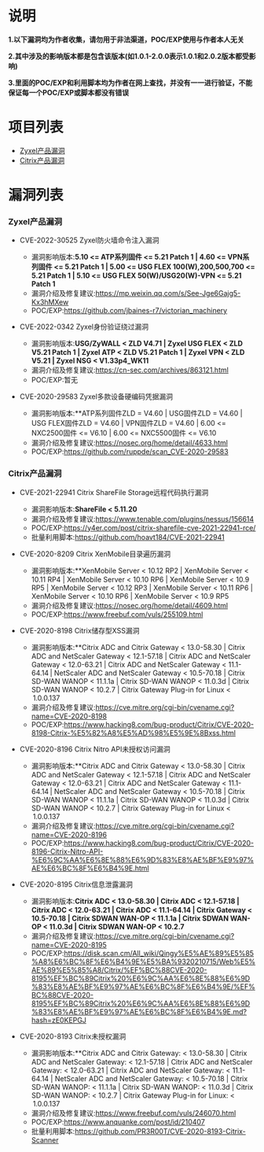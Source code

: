 # 说明
**1.以下漏洞均为作者收集，请勿用于非法渠道，POC/EXP使用与作者本人无关**

**2.其中涉及的影响版本都是包含该版本(如1.0.1-2.0.0表示1.0.1和2.0.2版本都受影响)**

**3.里面的POC/EXP和利用脚本均为作者在网上查找，并没有一一进行验证，不能保证每一个POC/EXP或脚本都没有错误**

# 项目列表

- [Zyxel产品漏洞](#Zyxel产品漏洞)
- [Citrix产品漏洞](#Citrix产品漏洞)

# 漏洞列表

### Zyxel产品漏洞
- CVE-2022-30525 Zyxel防火墙命令注入漏洞
  - 漏洞影响版本:**5.10 <= ATP系列固件 <= 5.21 Patch 1 | 4.60 <= VPN系列固件 <= 5.21 Patch 1 | 5.00 <= USG FLEX 100(W),200,500,700 <= 5.21 Patch 1 | 5.10 <= USG FLEX 50(W)/USG20(W)-VPN <= 5.21 Patch 1**
  - 漏洞介绍及修复建议:https://mp.weixin.qq.com/s/See-Jge6Gajg5-Kx3hMXew
  - POC/EXP:https://github.com/jbaines-r7/victorian_machinery

- CVE-2022-0342 Zyxel身份验证绕过漏洞
  - 漏洞影响版本:**USG/ZyWALL < ZLD V4.71 | Zyxel USG FLEX < ZLD V5.21 Patch 1 | Zyxel ATP < ZLD V5.21 Patch 1 | Zyxel VPN < ZLD V5.21 | Zyxel NSG < V1.33p4_WK11**
  - 漏洞介绍及修复建议:https://cn-sec.com/archives/863121.html
  - POC/EXP:暂无

- CVE-2020-29583 Zyxel多款设备硬编码凭据漏洞
  - 漏洞影响版本:**ATP系列固件ZLD = V4.60 | USG固件ZLD = V4.60 | USG FLEX固件ZLD = V4.60 | VPN固件ZLD = V4.60 | 6.00 <= NXC2500固件 <= V6.10 | 6.00 <= NXC5500固件 <= V6.10
  - 漏洞介绍及修复建议:https://nosec.org/home/detail/4633.html
  - POC/EXP:https://github.com/ruppde/scan_CVE-2020-29583

### Citrix产品漏洞
- CVE-2021-22941 Citrix ShareFile Storage远程代码执行漏洞
  - 漏洞影响版本:**ShareFile < 5.11.20**
  - 漏洞介绍及修复建议:https://www.tenable.com/plugins/nessus/156614
  - POC/EXP:https://y4er.com/post/citrix-sharefile-cve-2021-22941-rce/
  - 批量利用脚本:https://github.com/hoavt184/CVE-2021-22941

- CVE-2020-8209 Citrix XenMobile目录遍历漏洞
  - 漏洞影响版本:**XenMobile Server < 10.12 RP2 | XenMobile Server < 10.11 RP4 | XenMobile Server < 10.10 RP6 | XenMobile Server < 10.9 RP5 | XenMobile Server < 10.12 RP3 | XenMobile Server < 10.11 RP6 | XenMobile Server < 10.10 RP6 | XenMobile Server < 10.9 RP5
  - 漏洞介绍及修复建议:https://nosec.org/home/detail/4609.html
  - POC/EXP:https://www.freebuf.com/vuls/255109.html

- CVE-2020-8198 Citrix储存型XSS漏洞
  - 漏洞影响版本:**Citrix ADC and Citrix Gateway < 13.0-58.30 | Citrix ADC and NetScaler Gateway < 12.1-57.18 | Citrix ADC and NetScaler Gateway < 12.0-63.21 | Citrix ADC and NetScaler Gateway < 11.1-64.14 | NetScaler ADC and NetScaler Gateway < 10.5-70.18 | Citrix SD-WAN WANOP < 11.1.1a | Citrix SD-WAN WANOP < 11.0.3d | Citrix SD-WAN WANOP < 10.2.7 | Citrix Gateway Plug-in for Linux <  1.0.0.137
  - 漏洞介绍及修复建议:https://cve.mitre.org/cgi-bin/cvename.cgi?name=CVE-2020-8198
  - POC/EXP:https://www.hacking8.com/bug-product/Citrix/CVE-2020-8198-Citrix-%E5%82%A8%E5%AD%98%E5%9E%8Bxss.html

- CVE-2020-8196 Citrix Nitro API未授权访问漏洞
  - 漏洞影响版本:**Citrix ADC and Citrix Gateway < 13.0-58.30 | Citrix ADC and NetScaler Gateway < 12.1-57.18 | Citrix ADC and NetScaler Gateway < 12.0-63.21 | Citrix ADC and NetScaler Gateway < 11.1-64.14 | NetScaler ADC and NetScaler Gateway < 10.5-70.18 | Citrix SD-WAN WANOP < 11.1.1a | Citrix SD-WAN WANOP < 11.0.3d | Citrix SD-WAN WANOP < 10.2.7 | Citrix Gateway Plug-in for Linux <  1.0.0.137
  - 漏洞介绍及修复建议:https://cve.mitre.org/cgi-bin/cvename.cgi?name=CVE-2020-8196
  - POC/EXP:https://www.hacking8.com/bug-product/Citrix/CVE-2020-8196-Citrix-Nitro-API-%E6%9C%AA%E6%8E%88%E6%9D%83%E8%AE%BF%E9%97%AE%E6%BC%8F%E6%B4%9E.html

- CVE-2020-8195 Citrix信息泄露漏洞
  - 漏洞影响版本:**Citrix ADC < 13.0-58.30 | Citrix ADC < 12.1-57.18 | Citrix ADC < 12.0-63.21 | Citrix ADC < 11.1-64.14 | Citrix Gateway < 10.5-70.18 | Citrix SDWAN WAN-OP < 11.1.1a | Citrix SDWAN WAN-OP < 11.0.3d | Citrix SDWAN WAN-OP < 10.2.7**
  - 漏洞介绍及修复建议:https://cve.mitre.org/cgi-bin/cvename.cgi?name=CVE-2020-8195
  - POC/EXP:https://disk.scan.cm/All_wiki/Qingy%E5%AE%89%E5%85%A8%E6%BC%8F%E6%B4%9E%E5%BA%9320210715/Web%E5%AE%89%E5%85%A8/Citrix/%EF%BC%88CVE-2020-8195%EF%BC%89Citrix%20%E6%9C%AA%E6%8E%88%E6%9D%83%E8%AE%BF%E9%97%AE%E6%BC%8F%E6%B4%9E/%EF%BC%88CVE-2020-8195%EF%BC%89Citrix%20%E6%9C%AA%E6%8E%88%E6%9D%83%E8%AE%BF%E9%97%AE%E6%BC%8F%E6%B4%9E.md?hash=zE0KEPGJ

- CVE-2020-8193 Citrix未授权漏洞
  - 漏洞影响版本:**Citrix ADC and Citrix Gateway: < 13.0-58.30 | Citrix ADC and NetScaler Gateway: < 12.1-57.18 | Citrix ADC and NetScaler Gateway: < 12.0-63.21 | Citrix ADC and NetScaler Gateway: < 11.1-64.14 | NetScaler ADC and NetScaler Gateway: < 10.5-70.18 | Citrix SD-WAN WANOP: < 11.1.1a | Citrix SD-WAN WANOP: < 11.0.3d | Citrix SD-WAN WANOP: < 10.2.7 | Citrix Gateway Plug-in for Linux: <  1.0.0.137
  - 漏洞介绍及修复建议:https://www.freebuf.com/vuls/246070.html
  - POC/EXP:https://www.anquanke.com/post/id/210407
  - 批量利用脚本:https://github.com/PR3R00T/CVE-2020-8193-Citrix-Scanner









